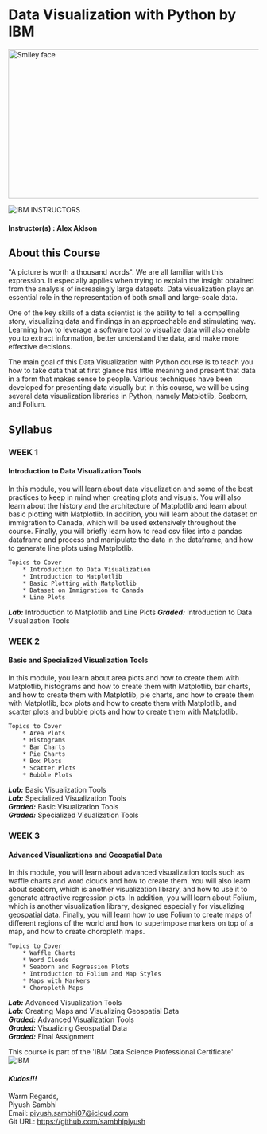 # Data Visualization with Python by IBM

<img src="https://i.imgur.com/YCFnjvg.png" alt="Smiley face" height="300" width="600">

![IBM](http://i.imgur.com/Qktqnu1.png) INSTRUCTORS
#### Instructor(s) : Alex Aklson


## About this Course

"A picture is worth a thousand words". We are all familiar with this expression. It especially applies when trying to explain the insight obtained from the analysis of increasingly large datasets. Data visualization plays an essential role in the representation of both small and large-scale data.

One of the key skills of a data scientist is the ability to tell a compelling story, visualizing data and findings in an approachable and stimulating way. Learning how to leverage a software tool to visualize data will also enable you to extract information, better understand the data, and make more effective decisions.

The main goal of this Data Visualization with Python course is to teach you how to take data that at first glance has little meaning and present that data in a form that makes sense to people. Various techniques have been developed for presenting data visually but in this course, we will be using several data visualization libraries in Python, namely Matplotlib, Seaborn, and Folium.


## Syllabus

### WEEK 1

#### Introduction to Data Visualization Tools

In this module, you will learn about data visualization and some of the best practices to keep in mind when creating plots and visuals. You will also learn about the history and the architecture of Matplotlib and learn about basic plotting with Matplotlib. In addition, you will learn about the dataset on immigration to Canada, which will be used extensively throughout the course. Finally, you will briefly learn how to read csv files into a pandas dataframe and process and manipulate the data in the dataframe, and how to generate line plots using Matplotlib.
```
Topics to Cover
    * Introduction to Data Visualization
    * Introduction to Matplotlib
    * Basic Plotting with Matplotlib
    * Dataset on Immigration to Canada
    * Line Plots
```
***Lab:*** Introduction to Matplotlib and Line Plots
***Graded:*** Introduction to Data Visualization Tools

### WEEK 2

#### Basic and Specialized Visualization Tools

In this module, you learn about area plots and how to create them with Matplotlib, histograms and how to create them with Matplotlib, bar charts, and how to create them with Matplotlib, pie charts, and how to create them with Matplotlib, box plots and how to create them with Matplotlib, and scatter plots and bubble plots and how to create them with Matplotlib.
```
Topics to Cover 
    * Area Plots
    * Histograms
    * Bar Charts
    * Pie Charts
    * Box Plots
    * Scatter Plots
    * Bubble Plots
```
***Lab:*** Basic Visualization Tools\
***Lab:*** Specialized Visualization Tools\
***Graded:*** Basic Visualization Tools\
***Graded:*** Specialized Visualization Tools

### WEEK 3

#### Advanced Visualizations and Geospatial Data

In this module, you will learn about advanced visualization tools such as waffle charts and word clouds and how to create them. You will also learn about seaborn, which is another visualization library, and how to use it to generate attractive regression plots. In addition, you will learn about Folium, which is another visualization library, designed especially for visualizing geospatial data. Finally, you will learn how to use Folium to create maps of different regions of the world and how to superimpose markers on top of a map, and how to create choropleth maps.
```
Topics to Cover 
    * Waffle Charts
    * Word Clouds
    * Seaborn and Regression Plots
    * Introduction to Folium and Map Styles
    * Maps with Markers
    * Choropleth Maps
```    
***Lab:*** Advanced Visualization Tools\
***Lab:*** Creating Maps and Visualizing Geospatial Data\
***Graded:*** Advanced Visualization Tools\
***Graded:*** Visualizing Geospatial Data\
***Graded:*** Final Assignment

This course is part of the 'IBM Data Science Professional Certificate'\
![IBM](https://i.imgur.com/j6yW3WS.png)


#### ***Kudos!!!***

Warm Regards, \
Piyush Sambhi \
Email: piyush.sambhi07@icloud.com \
Git URL: https://github.com/sambhipiyush
